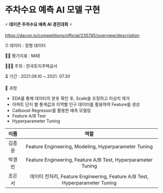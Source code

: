 # 주차수요 예측 AI 모델 구현

⚡️ **데이콘 주차수요 예측 AI 경진대회** ⚡️

https://dacon.io/competitions/official/235745/overview/description

⏰ 데이터 : 정형 데이터

✍🏻 평가지표 : MAE

🙋🏻‍♀️ 주최 : 한국토지주택공사

⏳ 기간 : 2021.06.10 ~ 2021. 07.30

📝 과정
- EDA를 통해 데이터의 분포 확인 후, Scale을 조정하고 이상치 제거
- 아파트 단지 별 통계값과 지역별 인구 데이터를 활용하여 Feature를 생성
- Catboost Regressor를 활용한 예측 모델링
- Feature A/B Test
- Hyperparameter Tuning

|이름|역할|
|:---:|:---:|
|김종윤|Feature Engineering, Modeling, Hyperparameter Tuning|
|박경빈|Feature Engineering, Feature A/B Test, Hyperparameter Tuning|
|조은서|데이터 전처리, Feature Engineering, Feature A/B Test, Hyperparameter Tuning|

